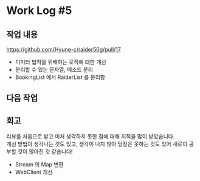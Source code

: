 # Work Log #5

## 작업 내용

<https://github.com/Hyune-c/raider50g/pull/17>

- 디미터 법칙을 위배하는 로직에 대한 개선
- 분리할 수 있는 문자열, 메소드 분리
- BookingList 에서 RaiderList 를 분리함

## 다음 작업

## 회고

리뷰를 처음으로 받고 미처 생각하지 못한 점에 대해 지적을 많이 받았습니다.  
개선 방법이 생각나는 것도 있고, 생각이 나지 않아 당장은 못하는 것도 있어 새로이 공부할 것이 많아진 것 같습니다!

- Stream 의 Map 변환
- WebClient 개선